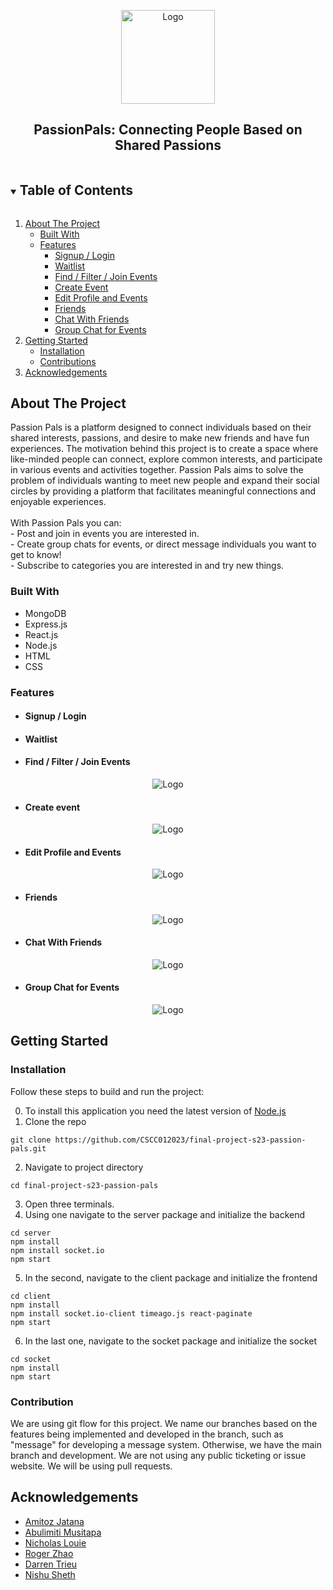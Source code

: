 <p align="center">
  <a href="https://github.com/CSCC012023/final-project-s23-passion-pals">
    <img src="client/src/images/logo.png" alt="Logo" width="150" height="150">
  </a>
  <h2 align="center">PassionPals: Connecting People Based on Shared Passions</h2>
</p>

<details open="open">
  <summary><h2 style="display: inline-block">Table of Contents</h2></summary>
  <ol>
    <li>
      <a href="#about-the-project">About The Project</a>
      <ul>
        <li><a href="#built-with">Built With</a></li>
        <li><a href="#features">Features</a>
            <ul>
        		    <li><a href="#signup--login">Signup / Login</a></li>
                <li><a href="#waitlist">Waitlist</a></li>
                <li><a href="#find--filter--join-events">Find / Filter / Join Events</a></li>
                <li><a href="#create-event">Create Event</a></li>
                <li><a href="#edit-profile-and-events">Edit Profile and Events</a></li>
                <li><a href="#friends">Friends</a></li>
                <li><a href="#chat-with-friends">Chat With Friends</a></li>
                <li><a href="#group-chat-for-events">Group Chat for Events</a></li>
      		  </ul>
        </li>
      </ul>
    </li>
    <li>
      <a href="#getting-started">Getting Started</a>
      <ul>
        <li><a href="#installation">Installation</a></li>
        <li><a href="#contribution">Contributions</a></li>
      </ul>
    </li>
    <li><a href="#acknowledgements">Acknowledgements</a></li>
  </ol>
</details>

## About The Project

  <p align="left">
   Passion Pals is a platform designed to connect individuals based on their shared interests, passions, and desire to make new friends and have fun experiences. The motivation behind this project is to create a        space where like-minded people can connect, explore common interests, and participate in various events and activities together. Passion Pals aims to solve the problem of individuals wanting to meet new people       and expand their social circles by providing a platform that facilitates meaningful connections and enjoyable experiences.
   </br>
   </br>
   With Passion Pals you can:
   </br>
   - Post and join in events you are interested in.
   </br>
   - Create group chats for events, or direct message individuals you want to get to know!
   </br>
   - Subscribe to categories you are interested in and try new things.
  </p>

### Built With
 - MongoDB
 - Express.js
 - React.js
 - Node.js
 - HTML
 - CSS

### Features
 - #### Signup / Login
   
 - #### Waitlist

 - #### Find / Filter / Join Events
<p align="center">
  <img src="readme_files/filter_events.gif" alt="Logo">

 - #### Create event
<p align="center">
  <img src="readme_files/create_event.gif" alt="Logo">

 - #### Edit Profile and Events
<p align="center">
  <img src="readme_files/edit_info.gif" alt="Logo">  
 
 - #### Friends
<p align="center">
  <img src="readme_files/friends.gif" alt="Logo">
 
 - #### Chat With Friends
<p align="center">
  <img src="readme_files/friend_chat.gif" alt="Logo">
 
 - #### Group Chat for Events
<p align="center">
  <img src="readme_files/group_chat.gif" alt="Logo">

## Getting Started
### Installation

Follow these steps to build and run the project:

0. To install this application you need the latest version of [Node.js](https://nodejs.org/en/download/)
1. Clone the repo
```
git clone https://github.com/CSCC012023/final-project-s23-passion-pals.git
```
2. Navigate to project directory
```
cd final-project-s23-passion-pals
```
3. Open three terminals. 
4. Using one navigate to the server package and initialize the backend
```
cd server
npm install
npm install socket.io
npm start
```
5. In the second, navigate to the client package and initialize the frontend
```
cd client
npm install
npm install socket.io-client timeago.js react-paginate
npm start
```
6. In the last one, navigate to the socket package and initialize the socket
```
cd socket
npm install
npm start
```

### Contribution
We are using git flow for this project. We name our branches based on the features being implemented and developed in the branch, such as "message" for developing a message system. Otherwise, we have the main branch and development. We are not using any public ticketing or issue website. We will be using pull requests.

## Acknowledgements
- [Amitoz Jatana](https://github.com/A-Jatana)
- [Abulimiti Musitapa](https://github.com/Mustafa0503)
- [Nicholas Louie](https://github.com/ExuApplePie)
- [Roger Zhao](https://github.com/zhaoroger)
- [Darren Trieu](https://github.com/Pyrunix)
- [Nishu Sheth](https://github.com/nishus24)
